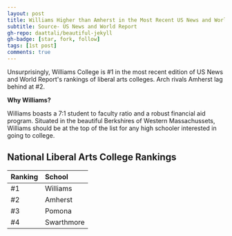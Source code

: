 ```yaml
---
layout: post
title: Williams Higher than Amherst in the Most Recent US News and World Report Rankings
subtitle: Source- US News and World Report
gh-repo: daattali/beautiful-jekyll
gh-badge: [star, fork, follow]
tags: [1st post]
comments: true
---
```


Unsurprisingly, Williams College is #1 in the most recent edition of US News and World Report's rankings of liberal arts colleges. Arch rivals Amherst lag behind at #2.

**Why Williams?**

Williams boasts a 7:1 student to faculty ratio and a robust financial aid program. Situated in the beautiful Berkshires of Western Massachussets, Williams should be at the top of the list for any high schooler interested in going to college. 

## National Liberal Arts College Rankings

| Ranking | School |
| :------ |:--- |
| #1 | Williams | 
| #2 | Amherst | 
| #3 | Pomona | 
| #4 | Swarthmore | 
